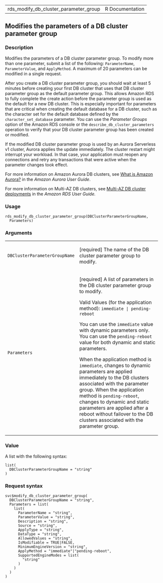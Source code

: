 <table style="width: 100%;">
<tbody>
<tr class="odd">
<td>rds_modify_db_cluster_parameter_group</td>
<td style="text-align: right;">R Documentation</td>
</tr>
</tbody>
</table>

## Modifies the parameters of a DB cluster parameter group

### Description

Modifies the parameters of a DB cluster parameter group. To modify more
than one parameter, submit a list of the following: `ParameterName`,
`ParameterValue`, and `ApplyMethod`. A maximum of 20 parameters can be
modified in a single request.

After you create a DB cluster parameter group, you should wait at least
5 minutes before creating your first DB cluster that uses that DB
cluster parameter group as the default parameter group. This allows
Amazon RDS to fully complete the create action before the parameter
group is used as the default for a new DB cluster. This is especially
important for parameters that are critical when creating the default
database for a DB cluster, such as the character set for the default
database defined by the `character_set_database` parameter. You can use
the *Parameter Groups* option of the Amazon RDS console or the
`describe_db_cluster_parameters` operation to verify that your DB
cluster parameter group has been created or modified.

If the modified DB cluster parameter group is used by an Aurora
Serverless v1 cluster, Aurora applies the update immediately. The
cluster restart might interrupt your workload. In that case, your
application must reopen any connections and retry any transactions that
were active when the parameter changes took effect.

For more information on Amazon Aurora DB clusters, see [What is Amazon
Aurora?](https://docs.aws.amazon.com/AmazonRDS/latest/AuroraUserGuide/CHAP_AuroraOverview.html)
in the *Amazon Aurora User Guide*.

For more information on Multi-AZ DB clusters, see [Multi-AZ DB cluster
deployments](https://docs.aws.amazon.com/AmazonRDS/latest/UserGuide/multi-az-db-clusters-concepts.html)
in the *Amazon RDS User Guide.*

### Usage

    rds_modify_db_cluster_parameter_group(DBClusterParameterGroupName,
      Parameters)

### Arguments

<table>
<colgroup>
<col style="width: 35%" />
<col style="width: 65%" />
</colgroup>
<tbody>
<tr class="odd">
<td><code
id="rds_modify_db_cluster_parameter_group_:_DBClusterParameterGroupName">DBClusterParameterGroupName</code></td>
<td><p>[required] The name of the DB cluster parameter group to
modify.</p></td>
</tr>
<tr class="even">
<td><code
id="rds_modify_db_cluster_parameter_group_:_Parameters">Parameters</code></td>
<td><p>[required] A list of parameters in the DB cluster parameter group
to modify.</p>
<p>Valid Values (for the application method):
<code>immediate | pending-reboot</code></p>
<p>You can use the <code>immediate</code> value with dynamic parameters
only. You can use the <code>pending-reboot</code> value for both dynamic
and static parameters.</p>
<p>When the application method is <code>immediate</code>, changes to
dynamic parameters are applied immediately to the DB clusters associated
with the parameter group. When the application method is
<code>pending-reboot</code>, changes to dynamic and static parameters
are applied after a reboot without failover to the DB clusters
associated with the parameter group.</p></td>
</tr>
</tbody>
</table>

### Value

A list with the following syntax:

    list(
      DBClusterParameterGroupName = "string"
    )

### Request syntax

    svc$modify_db_cluster_parameter_group(
      DBClusterParameterGroupName = "string",
      Parameters = list(
        list(
          ParameterName = "string",
          ParameterValue = "string",
          Description = "string",
          Source = "string",
          ApplyType = "string",
          DataType = "string",
          AllowedValues = "string",
          IsModifiable = TRUE|FALSE,
          MinimumEngineVersion = "string",
          ApplyMethod = "immediate"|"pending-reboot",
          SupportedEngineModes = list(
            "string"
          )
        )
      )
    )
